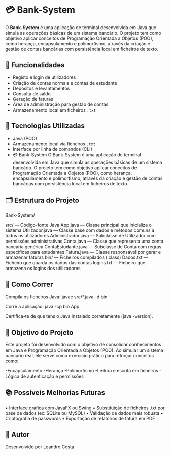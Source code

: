 # 💳 Bank-System

O **Bank-System** é uma aplicação de terminal desenvolvida em Java que simula as operações básicas de um sistema bancário. O projeto tem como objetivo aplicar conceitos de Programação Orientada a Objetos (POO), como herança, encapsulamento e polimorfismo, através da criação e gestão de contas bancárias com persistência local em ficheiros de texto.

## 🚀 Funcionalidades

- Registo e login de utilizadores
- Criação de contas normais e contas de estudante
- Depósitos e levantamentos
- Consulta de saldo
- Geração de faturas
- Área de administração para gestão de contas
- Armazenamento local em ficheiros `.txt`

## 🧠 Tecnologias Utilizadas

- Java (POO)
- Armazenamento local via ficheiros `.txt`
- Interface por linha de comandos (CLI)
- 💳 Bank-System
O Bank-System é uma aplicação de terminal desenvolvida em Java que simula as operações básicas de um sistema bancário. O projeto tem como objetivo aplicar conceitos de Programação Orientada a Objetos (POO), como herança, encapsulamento e polimorfismo, através da criação e gestão de contas bancárias com persistência local em ficheiros de texto.

## 🗂 **Estrutura do Projeto**
Bank-System/

src/ — Código-fonte Java
App.java — Classe principal que inicializa o sistema
Utilizador.java — Classe base com dados e métodos comuns a todos os utilizadores
Administrador.java — Subclasse de Utilizador com permissões administrativas
Conta.java — Classe que representa uma conta bancária genérica
ContaEstudante.java — Subclasse de Conta com regras específicas para estudantes
Fatura.java — Classe responsável por gerar e armazenar faturas
bin/ — Ficheiros compilados (.class)
Dados.txt — Ficheiro que guarda os dados das contas
logins.txt — Ficheiro que armazena os logins dos utilizadores


## 🧪 **Como Correr**

Compila os ficheiros Java:
javac src/*.java -d bin

Corre a aplicação:
java -cp bin App

Certifica-te de que tens o Java instalado corretamente (java -version).

## 🎯 **Objetivo do Projeto**

Este projeto foi desenvolvido com o objetivo de consolidar conhecimentos em Java e Programação Orientada a Objetos (POO). Ao simular um sistema bancário real, ele serve como exercício prático para reforçar conceitos como:

-Encapsulamento
-Herança
-Polimorfismo
-Leitura e escrita em ficheiros
-Lógica de autenticação e permissões

## 📚 **Possíveis Melhorias Futuras**

• Interface gráfica com JavaFX ou Swing
• Substituição de ficheiros .txt por base de dados (ex: SQLite ou MySQL)
• Validação de dados mais robusta
• Criptografia de passwords
• Exportação de relatórios de fatura em PDF

## 👤 **Autor**
Desenvolvido por Leandro Costa
